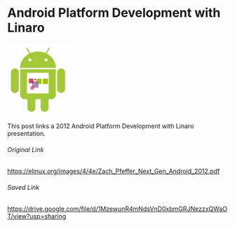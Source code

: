 # Android Platform Development with Linaro

![android_logo](android_logo.png)

This post links a 2012 Android Platform Development with Linaro presentation.  

###### Original Link

https://elinux.org/images/4/4e/Zach_Pfeffer_Next_Gen_Android_2012.pdf 

###### Saved Link

https://drive.google.com/file/d/1MzewunR4mNdsVnD0xbmGRJNezzxQWaOT/view?usp=sharing 